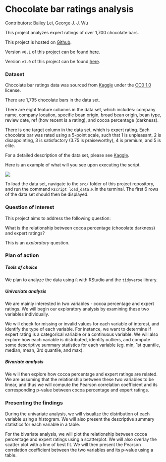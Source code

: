 # Chocolate bar ratings analysis

Contributors: Bailey Lei, George J. J. Wu

This project analyzes expert ratings of over 1,700 chocolate bars.

This project is hosted on [Github](https://github.com/UBC-MDS/DSCI_522_blei7_georgejjw_coco.git).

Version `v0.1` of this project can be found [here](https://github.com/UBC-MDS/DSCI_522_blei7_georgejjw_coco/releases/tag/v0.1).

Version `v1.0` of this project can be found [here](https://github.com/UBC-MDS/DSCI_522_blei7_georgejjw_coco/releases/tag/v1.0).

### Dataset

Chocolate bar ratings data was sourced from [Kaggle](https://www.kaggle.com/rtatman/chocolate-bar-ratings) under the [CC0 1.0](https://creativecommons.org/publicdomain/zero/1.0/) license.

There are 1,795 chocolate bars in the data set.

There are eight feature columns in the data set, which includes: company name, company location, specific bean origin, broad bean origin, bean type, review date, ref (how recent is a rating), and cocoa percentage (darkness).

There is one target column in the data set, which is expert rating. Each chocolate bar was rated using a 5-point scale, such that 1 is unpleasant, 2 is disappointing, 3 is satisfactory (3.75 is praiseworthy), 4 is premium, and 5 is elite.

For a detailed description of the data set, please see [Kaggle](https://www.kaggle.com/rtatman/chocolate-bar-ratings/home).

Here is an example of what will you see upon executing the script.

![](https://i.gyazo.com/d7a0427b49b7edb4308986e2108a1ba7.png)

To load the data set, navigate to the `src/` folder of this project repository, and run the command `Rscript load_data.R` in the terminal. The first 6 rows of the data set should then be displayed.

### Question of interest

This project aims to address the following question:

What is the relationship between cocoa percentage (chocolate darkness) and expert ratings?

This is an _exploratory_ question.

### Plan of action

##### Tools of choice

We plan to analyze the data using `R` with RStudio and the `tidyverse` library.

##### Univariate analysis

We are mainly interested in two variables - cocoa percentage and expert ratings. We will begin our exploratory analysis by examining these two variables individually.

We will check for missing or invalid values for each variable of interest, and identify the type of each variable. For instance, we want to determine if expert rating is a categorical variable or a continuous variable. We will also explore how each variable is distributed, identify outliers, and compute some descriptive summary statistics for each variable (eg. min, 1st quantile, median, mean, 3rd quantile, and max).

##### Bivariate analysis

We will then explore how cocoa percentage and expert ratings are related. We are assuming that the relationship between these two variables to be linear, and thus we will compute the Pearson correlation coefficient and its corresponding p-value between cocoa percentage and expert ratings.

### Presenting the findings

During the univariate analysis, we will visualize the distribution of each variable using a histogram. We will also present the descriptive summary statistics for each variable in a table.

For the bivariate analysis, we will plot the relationship between cocoa percentage and expert ratings using a scatterplot. We will also overlay the scatter plot with a line of best fit. We will then present the Pearson correlation coefficient between the two variables and its p-value using a table.  

